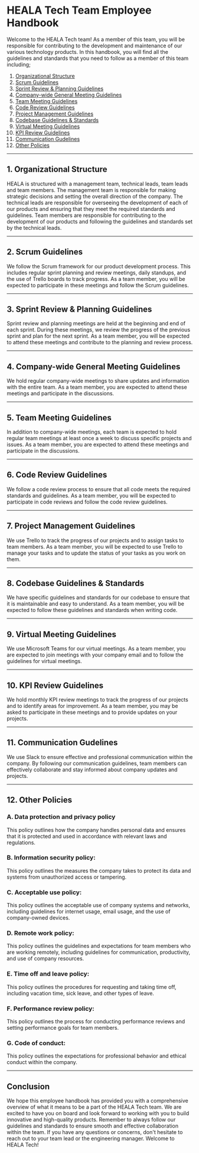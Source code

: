 # HEALA Tech Team Employee Handbook

Welcome to the HEALA Tech team! As a member of this team, you will be responsible for contributing to the development and maintenance of our various technology products. In this handbook, you will find all the guidelines and standards that you need to follow as a member of this team including; 

<ol>
    <li><a href="#1-organizational-structure">Organizational Structure</a></li>
    <li><a href="#2-scrum-guidelines">Scrum Guidelines</a></li>
    <li><a href="#3-sprint-review--planning-guidelines">Sprint Review & Planning Guidelines</a></li>
    <li><a href="#4-company-wide-general-meeting-guidelines">Company-wide General Meeting Guidelines</a></li>
    <li><a href="#5-team-meeting-guidelines">Team Meeting Guidelines</a></li>
    <li><a href="#6-code-review-guidelines">Code Review Guidelines</a></li>
    <li><a href="#7-project-management-guidelines">Project Management Guidelines</a></li>
    <li><a href="#8-codebase-guidelines--standards">Codebase Guidelines & Standards</a></li>
    <li><a href="#9-virtual-meeting-guidelines">Virtual Meeting Guidelines</a></li>
    <li><a href="#10-kpi-review-guidelines">KPI Review Guidelines</a></li>
    <li><a href="#11-communication-gudelines">Communication Gudelines</a></li>
    <li><a href="#12-other-policies">Other Policies</a></li>
</ol>

<hr>

## 1. Organizational Structure

HEALA is structured with a management team, technical leads, team leads and team members. The management team is responsible for making strategic decisions and setting the overall direction of the company. The technical leads are responsible for overseeing the development of each of our products and ensuring that they meet the required standards and guidelines. Team members are responsible for contributing to the development of our products and following the guidelines and standards set by the technical leads.

<hr>


## 2. Scrum Guidelines

We follow the Scrum framework for our product development process. This includes regular sprint planning and review meetings, daily standups, and the use of Trello boards to track progress. As a team member, you will be expected to participate in these meetings and follow the Scrum guidelines.

<hr>

## 3. Sprint Review & Planning Guidelines

Sprint review and planning meetings are held at the beginning and end of each sprint. During these meetings, we review the progress of the previous sprint and plan for the next sprint. As a team member, you will be expected to attend these meetings and contribute to the planning and review process.

<hr>

## 4. Company-wide General Meeting Guidelines

We hold regular company-wide meetings to share updates and information with the entire team. As a team member, you are expected to attend these meetings and participate in the discussions.

<hr>

## 5. Team Meeting Guidelines

In addition to company-wide meetings, each team is expected to hold regular team meetings at least once a week to discuss specific projects and issues. As a team member, you are expected to attend these meetings and participate in the discussions.

<hr>

## 6. Code Review Guidelines

We follow a code review process to ensure that all code meets the required standards and guidelines. As a team member, you will be expected to participate in code reviews and follow the code review guidelines.

<hr>

## 7. Project Management Guidelines

We use Trello to track the progress of our projects and to assign tasks to team members. As a team member, you will be expected to use Trello to manage your tasks and to update the status of your tasks as you work on them.

<hr>

## 8. Codebase Guidelines & Standards

We have specific guidelines and standards for our codebase to ensure that it is maintainable and easy to understand. As a team member, you will be expected to follow these guidelines and standards when writing code.

<hr>

## 9. Virtual Meeting Guidelines

We use Microsoft Teams for our virtual meetings. As a team member, you are expected to join meetings with your company email and to follow the guidelines for virtual meetings.

<hr>

## 10. KPI Review Guidelines

We hold monthly KPI review meetings to track the progress of our projects and to identify areas for improvement. As a team member, you may be asked to participate in these meetings and to provide updates on your projects.

<hr>

## 11. Communication Gudelines

We use Slack to ensure effective and professional communication within the company. By following our communication guidelines, team members can effectively collaborate and stay informed about company updates and projects.

<hr>

## 12. Other Policies

   ### A. Data protection and privacy policy

   This policy outlines how the company handles personal data and ensures that it is protected and used in accordance with relevant laws and regulations.

   ### B. Information security policy: 
    
   This policy outlines the measures the company takes to protect its data and systems from unauthorized access or tampering.

   ### C. Acceptable use policy: 

   This policy outlines the acceptable use of company systems and networks, including guidelines for internet usage, email usage, and the use of company-owned devices.

   ### D. Remote work policy: 

   This policy outlines the guidelines and expectations for team members who are working remotely, including guidelines for communication, productivity, and use of company resources.

   ### E. Time off and leave policy: 

   This policy outlines the procedures for requesting and taking time off, including vacation time, sick leave, and other types of leave.

   ### F. Performance review policy: 

   This policy outlines the process for conducting performance reviews and setting performance goals for team members.

   ### G. Code of conduct: 

   This policy outlines the expectations for professional behavior and ethical conduct within the company.

<hr>

## Conclusion

We hope this employee handbook has provided you with a comprehensive overview of what it means to be a part of the HEALA Tech team. We are excited to have you on board and look forward to working with you to build innovative and high-quality products. Remember to always follow our guidelines and standards to ensure smooth and effective collaboration within the team. If you have any questions or concerns, don't hesitate to reach out to your team lead or the engineering manager. Welcome to HEALA Tech!

